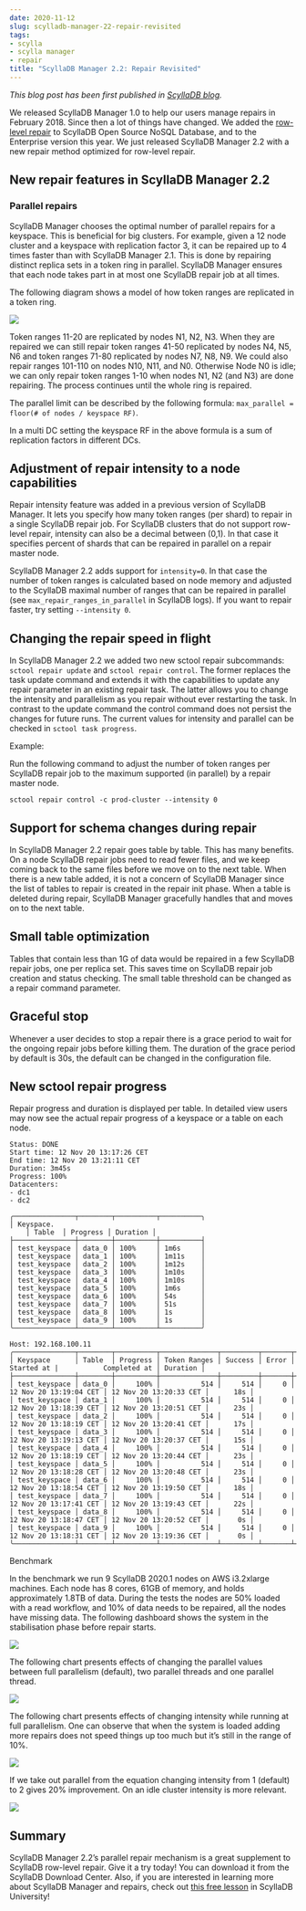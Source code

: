 ```yaml
---
date: 2020-11-12
slug: scylladb-manager-22-repair-revisited
tags:
- scylla
- scylla manager
- repair
title: "ScyllaDB Manager 2.2: Repair Revisited"
---
```


*This blog post has been first published in [ScyllaDB blog](https://www.scylladb.com/author/mmatczuk/).*

We released ScyllaDB Manager 1.0 to help our users manage repairs in February 2018.
Since then a lot of things have changed.
We added the [row-level repair](https://www.scylladb.com/2019/08/13/scylla-open-source-3-1-efficiently-maintaining-consistency-with-row-level-repair/) to ScyllaDB Open Source NoSQL Database, and to the Enterprise version this year.
We just released ScyllaDB Manager 2.2 with a new repair method optimized for row-level repair.

## New repair features in ScyllaDB Manager 2.2

### Parallel repairs

ScyllaDB Manager chooses the optimal number of parallel repairs for a keyspace.
This is beneficial for big clusters.
For example, given a 12 node cluster and a keyspace with replication factor 3, it can be repaired up to 4 times faster than with ScyllaDB Manager 2.1.
This is done by repairing distinct replica sets in a token ring in parallel.
ScyllaDB Manager ensures that each node takes part in at most one ScyllaDB repair job at all times.

The following diagram shows a model of how token ranges are replicated in a token ring.

![](Token-Ranges-and-Replication-2048x1804.png)

Token ranges 11-20 are replicated by nodes N1, N2, N3.
When they are repaired we can still repair token ranges 41-50 replicated by nodes N4, N5, N6 and token ranges 71-80 replicated by nodes N7, N8, N9.
We could also repair ranges 101-110 on nodes N10, N11, and N0.
Otherwise Node N0 is idle; we can only repair token ranges 1-10 when nodes N1, N2 (and N3) are done repairing.
The process continues until the whole ring is repaired.

The parallel limit can be described by the following formula: `max_parallel = floor(# of nodes / keyspace RF)`.

In a multi DC setting the keyspace RF in the above formula is a sum of replication factors in different DCs.

## Adjustment of repair intensity to a node capabilities

Repair intensity feature was added in a previous version of ScyllaDB Manager.
It lets you specify how many token ranges (per shard) to repair in a single ScyllaDB repair job.
For ScyllaDB clusters that do not support row-level repair, intensity can also be a decimal between (0,1).
In that case it specifies percent of shards that can be repaired in parallel on a repair master node.

ScyllaDB Manager 2.2 adds support for `intensity=0`.
In that case the number of token ranges is calculated based on node memory and adjusted to the ScyllaDB maximal number of ranges that can be repaired in parallel (see `max_repair_ranges_in_parallel` in ScyllaDB logs).
If you want to repair faster, try setting `--intensity 0`.

## Changing the repair speed in flight

In ScyllaDB Manager 2.2 we added two new sctool repair subcommands: `sctool repair update` and `sctool repair control`.
The former replaces the task update command and extends it with the capabilities to update any repair parameter in an existing repair task.
The latter allows you to change the intensity and parallelism as you repair without ever restarting the task.
In contrast to the update command the control command does not persist the changes for future runs.
The current values for intensity and parallel can be checked in `sctool task progress`.

Example:

Run the following command to adjust the number of token ranges per ScyllaDB repair job to the maximum supported (in parallel) by a repair master node.

```shell
sctool repair control -c prod-cluster --intensity 0
```

## Support for schema changes during repair

In ScyllaDB Manager 2.2 repair goes table by table.
This has many benefits.
On a node ScyllaDB repair jobs need to read fewer files, and we keep coming back to the same files before we move on to the next table.
When there is a new table added, it is not a concern of ScyllaDB Manager since the list of tables to repair is created in the repair init phase.
When a table is deleted during repair, ScyllaDB Manager gracefully handles that and moves on to the next table.

## Small table optimization

Tables that contain less than 1G of data would be repaired in a few ScyllaDB repair jobs, one per replica set.
This saves time on ScyllaDB repair job creation and status checking.
The small table threshold can be changed as a repair command parameter.

## Graceful stop

Whenever a user decides to stop a repair there is a grace period to wait for the ongoing repair jobs before killing them.
The duration of the grace period by default is 30s, the default can be changed in the configuration file.

## New sctool repair progress

Repair progress and duration is displayed per table.
In detailed view users may now see the actual repair progress of a keyspace or a table on each node.

```shell
Status: DONE
Start time: 12 Nov 20 13:17:26 CET
End time: 12 Nov 20 13:21:11 CET
Duration: 3m45s
Progress: 100%
Datacenters:
- dc1
- dc2
 
╭───────────────┬────────┬──────────┬──────────╮
│ Keyspace.
    │ Table  │ Progress │ Duration │
├───────────────┼────────┼──────────┼──────────┤
│ test_keyspace │ data_0 │ 100%     │ 1m6s     │
│ test_keyspace │ data_1 │ 100%     │ 1m11s    │
│ test_keyspace │ data_2 │ 100%     │ 1m12s    │
│ test_keyspace │ data_3 │ 100%     │ 1m10s    │
│ test_keyspace │ data_4 │ 100%     │ 1m10s    │
│ test_keyspace │ data_5 │ 100%     │ 1m6s     │
│ test_keyspace │ data_6 │ 100%     │ 54s      │
│ test_keyspace │ data_7 │ 100%     │ 51s      │
│ test_keyspace │ data_8 │ 100%     │ 1s       │
│ test_keyspace │ data_9 │ 100%     │ 1s       │
╰───────────────┴────────┴──────────┴──────────╯
 
Host: 192.168.100.11
╭───────────────┬────────┬──────────┬──────────────┬─────────┬───────┬────────────────────────┬────────────────────────┬──────────╮
│ Keyspace      │ Table  │ Progress │ Token Ranges │ Success │ Error │             Started at |           Completed at │ Duration │
├───────────────┼────────┼──────────┼──────────────┼─────────┼───────┼────────────────────────┼────────────────────────┼──────────┤
│ test_keyspace │ data_0 │     100% │          514 │     514 │     0 │ 12 Nov 20 13:19:04 CET │ 12 Nov 20 13:20:33 CET │      18s │
│ test_keyspace │ data_1 │     100% │          514 │     514 │     0 │ 12 Nov 20 13:18:39 CET │ 12 Nov 20 13:20:51 CET │      23s │
│ test_keyspace │ data_2 │     100% │          514 │     514 │     0 │ 12 Nov 20 13:18:19 CET │ 12 Nov 20 13:20:41 CET │      17s │
│ test_keyspace │ data_3 │     100% │          514 │     514 │     0 │ 12 Nov 20 13:19:13 CET │ 12 Nov 20 13:20:37 CET │      15s │
│ test_keyspace │ data_4 │     100% │          514 │     514 │     0 │ 12 Nov 20 13:18:19 CET │ 12 Nov 20 13:20:44 CET │      23s │
│ test_keyspace │ data_5 │     100% │          514 │     514 │     0 │ 12 Nov 20 13:18:28 CET │ 12 Nov 20 13:20:48 CET │      23s │
│ test_keyspace │ data_6 │     100% │          514 │     514 │     0 │ 12 Nov 20 13:18:54 CET │ 12 Nov 20 13:19:50 CET │      18s │
│ test_keyspace │ data_7 │     100% │          514 │     514 │     0 │ 12 Nov 20 13:17:41 CET │ 12 Nov 20 13:19:43 CET │      22s │
│ test_keyspace │ data_8 │     100% │          514 │     514 │     0 │ 12 Nov 20 13:18:47 CET │ 12 Nov 20 13:20:52 CET │       0s │
│ test_keyspace │ data_9 │     100% │          514 │     514 │     0 │ 12 Nov 20 13:18:31 CET │ 12 Nov 20 13:19:36 CET │       0s │
╰───────────────┴────────┴──────────┴──────────────┴─────────┴───────┴────────────────────────┴────────────────────────┴──────────╯
```

Benchmark

In the benchmark we run 9 ScyllaDB 2020.1 nodes on AWS i3.2xlarge machines.
Each node has 8 cores, 61GB of memory, and holds approximately 1.8TB of data.
During the tests the nodes are 50% loaded with a read workflow, and 10% of data needs to be repaired, all the nodes have missing data.
The following dashboard shows the system in the stabilisation phase before repair starts.

![](scylla-monitoring-for-scylla-manager-2-2.png)

The following chart presents effects of changing the parallel values between full parallelism (default), two parallel threads and one parallel thread.

![](scylla-manager-performance-1.png)

The following chart presents effects of changing intensity while running at full parallelism.
One can observe that when the system is loaded adding more repairs does not speed things up too much but it’s still in the range of 10%.

![](scylla-manager-performance-2.png)

If we take out parallel from the equation changing intensity from 1 (default) to 2 gives 20% improvement.
On an idle cluster intensity is more relevant.

![](scylla-manager-performance-3.png)

## Summary

ScyllaDB Manager 2.2’s parallel repair mechanism is a great supplement to ScyllaDB row-level repair.
Give it a try today! You can download it from the ScyllaDB Download Center.
Also, if you are interested in learning more about ScyllaDB Manager and repairs, check out [this free lesson](https://university.scylladb.com/courses/scylla-operations/lessons/scylla-manager-repair-and-tombstones/) in ScyllaDB University!